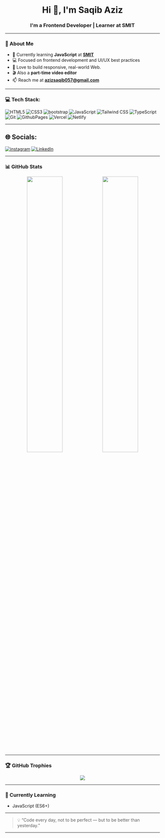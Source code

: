 <h1 align="center">Hi 👋, I'm Saqib Aziz</h1>
<h3 align="center">I'm a Frontend Developer | Learner at SMIT</h3>

---

### 🚀 About Me

- 🧠 Currently learning **JavaScript** at [**SMIT**](https://saylaniwelfare.com/)
- 💻 Focused on frontend development and UI/UX best practices
- 🎯 Love to build responsive, real-world Web.
- 🎬 Also a **part-time video editor**
- 📫 Reach me at **azizsaqib057@gmail.com**

---

### 💻 Tech Stack:
 ![HTML5](https://img.shields.io/badge/html5-%23E34F26.svg?style=plastic&logo=html5&logoColor=white) ![CSS3](https://img.shields.io/badge/css3-%231572B6.svg?style=plastic&logo=css3&logoColor=white) ![bootstrap](https://img.shields.io/badge/bootstrap-%237952B3.svg?style=plastic&logo=bootstrap&logoColor=white)
![JavaScript](https://img.shields.io/badge/javascript-%23323330.svg?style=plastic&logo=javascript&logoColor=%23F7DF1E) ![Tailwind CSS](https://img.shields.io/badge/tailwindcss-%2338B2AC.svg?style=plastic&logo=tailwind-css&logoColor=white) ![TypeScript](https://img.shields.io/badge/typescript-%23007ACC.svg?style=plastic&logo=typescript&logoColor=white) ![Git](https://img.shields.io/badge/git-%23F05032.svg?style=plastic&logo=git&logoColor=white) ![GithubPages](https://img.shields.io/badge/github%20pages-121013?style=plastic&logo=github&logoColor=white) ![Vercel](https://img.shields.io/badge/vercel-%23000000.svg?style=plastic&logo=vercel&logoColor=white) ![Netlify](https://img.shields.io/badge/netlify-%23000000.svg?style=plastic&logo=netlify&logoColor=#00C7B7)
 

---
## 🌐 Socials:
[![instagram](https://img.shields.io/badge/Instagram-%23E4405F.svg?logo=Instagram&logoColor=white)](https://www.instagram.com/) [![LinkedIn](https://img.shields.io/badge/LinkedIn-%230077B5.svg?logo=linkedin&logoColor=white)](https://www.linkedin.com/in/saqiaziz09/) 

---

### 📊 GitHub Stats

<div align="center">
  <img src="https://github-readme-stats.vercel.app/api?username=isaqibaziz&show_icons=true&theme=react&hide_border=false" width="48%" />
  <img src="https://github-readme-stats.vercel.app/api/top-langs/?username=isaqibaziz&layout=compact&theme=react&hide_border=false" width="48%" />
</div>

---

### 🏆 GitHub Trophies

<p align="center">
  <img src="https://github-profile-trophy.vercel.app/?username=isaqibaziz&theme=algolia&no-frame=true&row=1&column=6" />
</p>

---

### 📅 Currently Learning

- JavaScript (ES6+)

---

> 💡 “Code every day, not to be perfect — but to be better than yesterday.”

---




<!---
isaqibaziz/isaqibaziz is a ✨ special ✨ repository because its `README.md` (this file) appears on your GitHub profile.
You can click the Preview link to take a look at your changes.
--->
